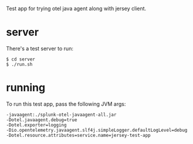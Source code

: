 Test app for trying otel java agent along with jersey client.

# server

There's a test server to run:

```
$ cd server
$ ./run.sh

```

# running

To run this test app, pass the following JVM args:
```
-javaagent:./splunk-otel-javaagent-all.jar
-Dotel.javaagent.debug=true
-Dotel.exporter=logging
-Dio.opentelemetry.javaagent.slf4j.simpleLogger.defaultLogLevel=debug
-Dotel.resource.attributes=service.name=jersey-test-app
```